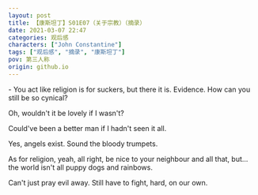 ```yaml
---
layout: post
title: 【康斯坦丁】S01E07（关于宗教）（摘录）
date: 2021-03-07 22:47
categories: 观后感
characters: ["John Constantine"]
tags: ["观后感", "摘录", "康斯坦丁"]
pov: 第三人称
origin: github.io
---
```


\- You act like religion is for suckers, but there it is. Evidence. How can you still be so cynical?

Oh, wouldn't it be lovely if I wasn't?

Could've been a better man if I hadn't seen it all.

Yes, angels exist. Sound the bloody trumpets.

As for religion, yeah, all right, be nice to your neighbour and all that, but... the world isn't all puppy dogs and rainbows.

Can't just pray evil away. Still have to fight, hard, on our own.